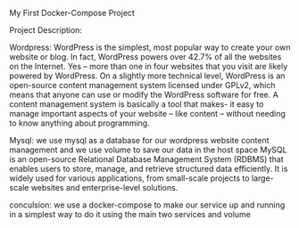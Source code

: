 My First Docker-Compose Project

Project Description:

Wordpress:
WordPress is the simplest, most popular way to create your own website or blog. 
In fact, WordPress powers over 42.7% of all the websites on the Internet. 
Yes – more than one in four websites that you visit are likely powered by WordPress.
On a slightly more technical level, WordPress is an open-source content management system licensed under GPLv2, 
which means that anyone can use or modify the WordPress software for free. A content management system is basically a tool that makes-
it easy to manage important aspects of your website – like content – without needing to know anything about programming.

Mysql:
we use mysql as a database for our wordpress website content management and we use volume to save our data in the host space
MySQL is an open-source Relational Database Management System (RDBMS) that enables users to store, manage, and retrieve structured data efficiently. 
It is widely used for various applications, from small-scale projects to large-scale websites and enterprise-level solutions.

conculsion:
we use a docker-compose to make our service up and running in a simplest way to do it using the main two services and volume 
